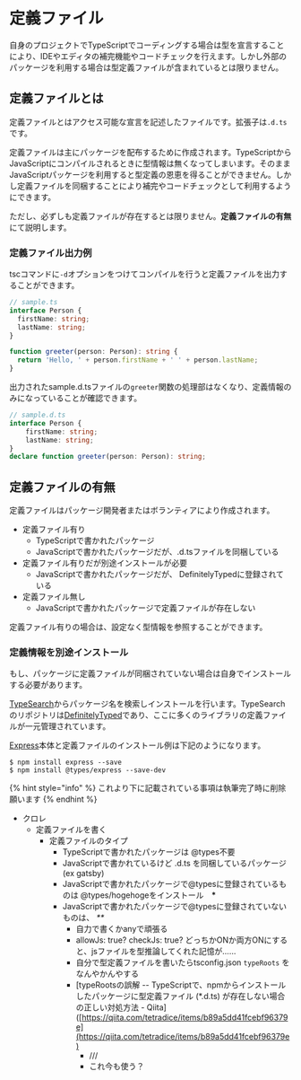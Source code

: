 # 定義ファイル

自身のプロジェクトでTypeScriptでコーディングする場合は型を宣言することにより、IDEやエディタの補完機能やコードチェックを行えます。しかし外部のパッケージを利用する場合は型定義ファイルが含まれているとは限りません。

## 定義ファイルとは

定義ファイルとはアクセス可能な宣言を記述したファイルです。拡張子は`.d.ts`です。

定義ファイルは主にパッケージを配布するために作成されます。TypeScriptからJavaScriptにコンパイルされるときに型情報は無くなってしまいます。そのままJavaScriptパッケージを利用すると型定義の恩恵を得ることができません。しかし定義ファイルを同梱することにより補完やコードチェックとして利用するようにできます。

ただし、必ずしも定義ファイルが存在するとは限りません。**定義ファイルの有無**にて説明します。

### 定義ファイル出力例

tscコマンドに`-d`オプションをつけてコンパイルを行うと定義ファイルを出力することができます。

```typescript
// sample.ts
interface Person {
  firstName: string;
  lastName: string;
}

function greeter(person: Person): string {
  return 'Hello, ' + person.firstName + ' ' + person.lastName;
}
```

出力されたsample.d.tsファイルの`greeter`関数の処理部はなくなり、定義情報のみになっていることが確認できます。

```typescript
// sample.d.ts
interface Person {
    firstName: string;
    lastName: string;
}
declare function greeter(person: Person): string;
```

## 定義ファイルの有無

定義ファイルはパッケージ開発者またはボランティアにより作成されます。

* 定義ファイル有り
  * TypeScriptで書かれたパッケージ
  * JavaScriptで書かれたパッケージだが、.d.tsファイルを同梱している
* 定義ファイル有りだが別途インストールが必要
  * JavaScriptで書かれたパッケージだが、 DefinitelyTypedに登録されている
* 定義ファイル無し
  * JavaScriptで書かれたパッケージで定義ファイルが存在しない

定義ファイル有りの場合は、設定なく型情報を参照することができます。

### 定義情報を別途インストール

もし、パッケージに定義ファイルが同梱されていない場合は自身でインストールする必要があります。

[TypeSearch](https://microsoft.github.io/TypeSearch/)からパッケージ名を検索しインストールを行います。TypeSearchのリポジトリは[DefinitelyTyped](https://github.com/DefinitelyTyped/DefinitelyTyped)であり、ここに多くのライブラリの定義ファイルが一元管理されています。

[Express](https://expressjs.com/)本体と定義ファイルのインストール例は下記のようになります。

```text
$ npm install express --save
$ npm install @types/express --save-dev
```

{% hint style="info" %}
これより下に記載されている事項は執筆完了時に削除願います
{% endhint %}

* クロレ
  * 定義ファイルを書く
    * 定義ファイルのタイプ
      * TypeScriptで書かれたパッケージは @types不要
      * JavaScriptで書かれているけど .d.ts を同梱しているパッケージ \(ex gatsby\)
      * JavaScriptで書かれたパッケージで@typesに登録されているものは @types/hogehogeをインストール　**\***
      * JavaScriptで書かれたパッケージで@typesに登録されていないものは、  _\*\*_
        * 自力で書くかanyで頑張る
        * allowJs: true? checkJs: true? どっちかONか両方ONにすると、jsファイルを型推論してくれた記憶が……
        * 自分で型定義ファイルを書いたらtsconfig.json `typeRoots` をなんやかんやする
        * \[typeRootsの誤解 -- TypeScriptで、npmからインストールしたパッケージに型定義ファイル \(\*.d.ts\) が存在しない場合の正しい対処方法 - Qiita\]\([https://qiita.com/tetradice/items/b89a5dd41fcebf96379e](https://qiita.com/tetradice/items/b89a5dd41fcebf96379e)
          * /// 
          * これ今も使う？

